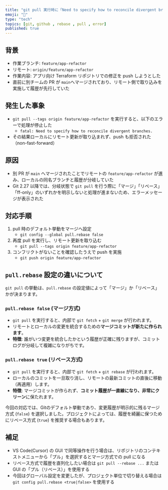 ```yaml
---
title: "git pull 実行時に「Need to specify how to reconcile divergent branches」エラーが発生した事例"
emoji: "🔧"
type: "tech"
topics: [git, github , rebase , pull , error]
published: true
---
```


## 背景
- 作業ブランチ: `feature/app-refactor`
- リモート: `origin/feature/app-refactor`
- 作業内容: アプリ向け Terraform リポジトリでの修正を push しようとした
- 直前に別チームの PR が `main`へマージされており、リモート側で取り込みを実施して履歴が先行していた

## 発生した事象
- `git pull --tags origin feature/app-refactor` を実行すると、以下のエラーで処理が停止した
  - `fatal: Need to specify how to reconcile divergent branches.`
- その結果ローカルにリモート更新が取り込まれず、push も拒否された（non-fast-forward）

## 原因
- 別 PR が `main` へマージされたことでリモートの `feature/app-refactor` が進み、ローカルの同名ブランチと履歴が分岐していた
- Git 2.27 以降では、分岐状態で `git pull` を行う際に「マージ」「リベース」「ff-only」のいずれかを明示しないと処理が進まないため、エラーメッセージが表示された

## 対応手順
1. pull 時のデフォルト挙動をマージへ設定
   - `git config --global pull.rebase false`
2. 再度 pull を実行し、リモート更新を取り込む
   - `git pull --tags origin feature/app-refactor`
3. コンフリクトがないことを確認したうえで push を実施
   - `git push origin feature/app-refactor`

## `pull.rebase` 設定の違いについて

`git pull` の挙動は、`pull.rebase` の設定値によって「マージ」か「リベース」かが決まります。

### `pull.rebase false` (マージ方式)

- `git pull` を実行すると、内部で `git fetch` + `git merge` が行われます。
- リモートとローカルの変更を統合するための**マージコミットが新たに作られます**。
- **特徴**: 誰がいつ変更を統合したかという履歴が正確に残りますが、コミットログが分岐して複雑になりがちです。

### `pull.rebase true` (リベース方式)

- `git pull` を実行すると、内部で `git fetch` + `git rebase` が行われます。
- ローカルのコミットを一旦取り消し、リモートの最新コミットの直後に移動（再適用）します。
- **特徴**: マージコミットが作られず、**コミット履歴が一直線になり、非常にクリーン**に保たれます。

今回の対応では、Gitのデフォルト挙動であり、変更履歴が明示的に残るマージ方式 (`false`) を選択しました。プロジェクトによっては、履歴を綺麗に保つためにリベース方式 (`true`) を推奨する場合もあります。

## 補足
- VS Code(Cursor) の GUI で同等操作を行う場合は、リポジトリのコンテキストメニューから「プル」を選択するとマージ方式での pull になる
- リベース方式で履歴を直列化したい場合は `git pull --rebase ...` または GUI の「プル（リベース）」を使用する
- 今回はグローバル設定を変更したが、プロジェクト単位で切り替える場合は `git config pull.rebase <true|false>` を使用する